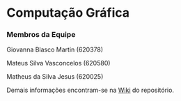 # Computação Gráfica

### Membros da Equipe
Giovanna Blasco Martin (620378)

Mateus Silva Vasconcelos (620580)

Matheus da Silva Jesus (620025)

Demais informações encontram-se na [Wiki](https://github.com/gioblasco/CG/wiki/Computa%C3%A7%C3%A3o-Gr%C3%A1fica) do repositório.
